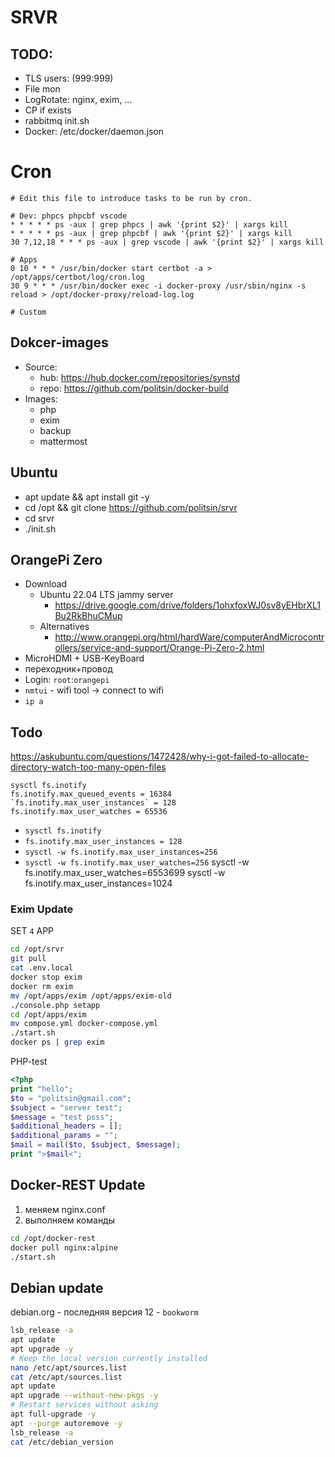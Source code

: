 # SRVR

## TODO:

- TLS users: (999:999)
- File mon
- LogRotate: nginx, exim, ...
- CP if exists
- rabbitmq init.sh
- Docker: /etc/docker/daemon.json

# Cron

```
# Edit this file to introduce tasks to be run by cron.

# Dev: phpcs phpcbf vscode
* * * * * ps -aux | grep phpcs | awk '{print $2}' | xargs kill
* * * * * ps -aux | grep phpcbf | awk '{print $2}' | xargs kill
30 7,12,18 * * * ps -aux | grep vscode | awk '{print $2}' | xargs kill

# Apps
0 10 * * * /usr/bin/docker start certbot -a > /opt/apps/certbot/log/cron.log
30 9 * * * /usr/bin/docker exec -i docker-proxy /usr/sbin/nginx -s reload > /opt/docker-proxy/reload-log.log

# Custom
```

## Dokcer-images

- Source:
  - hub: https://hub.docker.com/repositories/synstd
  - repo: https://github.com/politsin/docker-build
- Images:
  - php
  - exim
  - backup
  - mattermost

## Ubuntu

- apt update && apt install git -y
- cd /opt && git clone https://github.com/politsin/srvr
- cd srvr
- ./init.sh

## OrangePi Zero

- Download
  - Ubuntu 22.04 LTS jammy server
    - https://drive.google.com/drive/folders/1ohxfoxWJ0sv8yEHbrXL1Bu2RkBhuCMup
  - Alternatives
    - http://www.orangepi.org/html/hardWare/computerAndMicrocontrollers/service-and-support/Orange-Pi-Zero-2.html
- MicroHDMI + USB-KeyBoard
- переходник+провод
- Login: `root`:`orangepi`
- `nmtui` - wifi tool -> connect to wifi
- `ip a`

## Todo

https://askubuntu.com/questions/1472428/why-i-got-failed-to-allocate-directory-watch-too-many-open-files

```
sysctl fs.inotify
fs.inotify.max_queued_events = 16384
`fs.inotify.max_user_instances` = 128
fs.inotify.max_user_watches = 65536
```

- `sysctl fs.inotify`
- `fs.inotify.max_user_instances = 128`
- `sysctl -w fs.inotify.max_user_instances=256`
- `sysctl -w fs.inotify.max_user_watches=256`
  sysctl -w fs.inotify.max_user_watches=6553699
  sysctl -w fs.inotify.max_user_instances=1024

### Exim Update

SET `4` APP

```sh
cd /opt/srvr
git pull
cat .env.local
docker stop exim
docker rm exim
mv /opt/apps/exim /opt/apps/exim-old
./console.php setapp
cd /opt/apps/exim
mv compose.yml docker-compose.yml
./start.sh
docker ps | grep exim
```

PHP-test

```php
<?php
print "hello";
$to = "politsin@gmail.com";
$subject = "server test";
$message = "test psss";
$additional_headers = [];
$additional_params = "";
$mail = mail($to, $subject, $message);
print ">$mail<";
```

## Docker-REST Update

1. меняем nginx.conf
2. выполняем команды

```sh
cd /opt/docker-rest
docker pull nginx:alpine
./start.sh
```

## Debian update

debian.org - последняя версия 12 - `bookworm`

```sh
lsb_release -a
apt update
apt upgrade -y
# Keep the local version currently installed
nano /etc/apt/sources.list
cat /etc/apt/sources.list
apt update
apt upgrade --without-new-pkgs -y
# Restart services without asking
apt full-upgrade -y
apt --purge autoremove -y
lsb_release -a
cat /etc/debian_version
```
